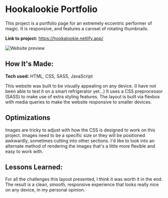 # Hookalookie Portfolio
This project is a portfolio page for an extremely eccentric performer of magic. It is responsive, and features a carosel of rotating thumbnails. 

**Link to project:** https://hookalookie.netlify.app/

![Website preview](https://i.imgur.com/B8aG2b9.png)

## How It's Made:

**Tech used:** HTML, CSS, SASS, JavaScript

This website was built to be visually appealing on any device. (I have not been able to test it on a smart refrigerator yet...) It uses a CSS preprocessor (SASS) to make use of extra styling features. The layout is built via flexbox with media queries to make the website responsive to smaller devices. 

## Optimizations

Images are tricky to adjust with how the CSS is designed to work on this project. Images need to be a specific size or they will be positioned awkwardly, sometimes cutting into other sections. I'd like to look into an alternate method of rendering the images that's a little more flexible and easy to work with. 

## Lessons Learned:

For all the challenges this layout presented, I think it was worth it in the end. The result is a clean, smooth, responsive experience that looks really nice on any device, in my personal opinion. 